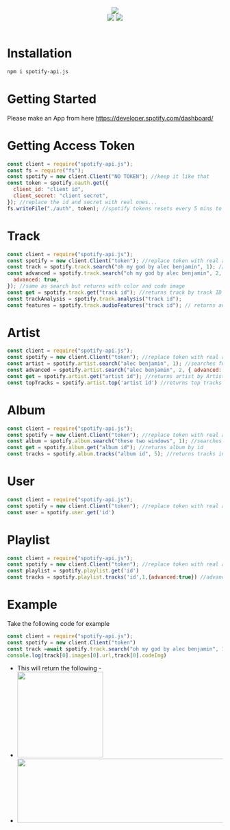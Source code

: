 <div align="center">
  <img src="https://media.discordapp.net/attachments/736466510888960020/760853915876327464/Sa.png?width=718&height=275"><br>
  <div>
    <a href="https://spotify-apijs.netlify.app/#/"><img src="https://img.shields.io/badge/READ-DOCS-orange?style=for-the-badge"></a>
    <a href="https://github.com/spotify-api/spotify-api.py/"><img src="https://img.shields.io/github/repo-size/spotify-api/spotify-api.js?label=Size&style=for-the-badge"></a>
  </div><br>
</div>

# Installation

```bash
npm i spotify-api.js
```

# Getting Started

Please make an App from here https://developer.spotify.com/dashboard/

# Getting Access Token

```js
const client = require("spotify-api.js");
const fs = require("fs");
const spotify = new client.Client("NO TOKEN"); //keep it like that
const token = spotify.oauth.get({
  client_id: "client id",
  client_secret: "client secret",
}); //replace the id and secret with real ones...
fs.writeFile("./auth", token); //spotify tokens resets every 5 mins to avoid api spam we recommened using setTimeout
```

# Track

```js
const client = require("spotify-api.js");
const spotify = new client.Client("token"); //replace token with real access token
const track = spotify.track.search("oh my god by alec benjamin", 1); //searches for a track and 1 is the limit
const advanced = spotify.track.search("oh my god by alec benjamin", 2, {
  advanced: true,
}); //same as search but returns with color and code image
const get = spotify.track.get("track id"); //returns track by track ID
const trackAnalysis = spotify.track.analysis("track id");
const features = spotify.track.audioFeatures("track id"); // returns audio features
```

# Artist

```js
const client = require("spotify-api.js");
const spotify = new client.Client("token"); //replace token with real access token
const artist = spotify.artist.search("alec benjamin", 1); //searches for artist and 1 is the limit
const advanced = spotify.artist.search("alec benjamin", 2, { advanced: true }); //same as search but returns with color and code image
const get = spotify.artist.get("artist id"); //returns artist by Artist ID | this function also has advanced method
const topTracks = spotify.artist.top('artist id') //returns top tracks| this function also has advanced method
```

# Album

```js
const client = require("spotify-api.js");
const spotify = new client.Client("token"); //replace token with real access token
const album = spotify.album.search("these two windows", 1); //searches for an album and 1 is the limit
const get = spotify.album.get("album id"); //returns album by id
const tracks = spotify.album.tracks("album id", 5); //returns tracks inside an album
```
# User 
```js
const client = require("spotify-api.js");
const spotify = new client.Client("token"); //replace token with real access token
const user = spotify.user.get('id')
```
# Playlist 
```js
const client = require("spotify-api.js");
const spotify = new client.Client("token"); //replace token with real access token
const playlist = spotify.playlist.get('id')
const tracks = spotify.playlist.tracks('id',1,{advanced:true}) //advanced is optional along with limit if left empty limit is 1 and advanced is false
```
# Example
Take the following code for example
```js
const client = require("spotify-api.js");
const spotify = new client.Client("token")
const track =await spotify.track.search("oh my god by alec benjamin", 1,{advanced:true})
console.log(track[0].images[0].url,track[0].codeImg)
```
- This will return the following -
- <img src = "https://i.scdn.co/image/ab67616d0000b273ee0232b590932e81529781e1" width ="200" height = "200"></img>
- <img src = "https://scannables.scdn.co/uri/plain/jpeg/786a95/white/1080/spotify:track:44I5NYJ7CGEcaLOuG2zJsU" width = '600' height = "150"></img>


